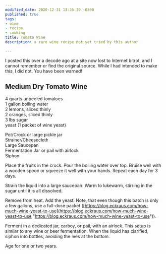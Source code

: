 ```yaml
---
modified_date: 2020-12-31 13:36:39 -0800
published: true
tags:
- wine
- recipe
- cooking
title: Tomato Wine
description: a rare wine recipe not yet tried by this author

---
```

I posted this over a decode ago at a site now lost to Internet bitrot, and I cannot remember or find the original source. While I had intended to make this, I did not. You have been warned!

## Medium Dry Tomato Wine

  
4 quarts unpeeled tomatoes  
1 gallon boiling water  
2 lemons, sliced thinly  
2 oranges, sliced thinly  
3 lbs sugar  
yeast (1 packet of wine yeast)  
  
Pot/Crock or large pickle jar  
Strainer/Cheesecloth  
Large Saucepan  
Fermentation Jar or pail with airlock  
Siphon  
  
Place the fruits in the crock. Pour the boiling water over top. Bruise well with a wooden spoon or squeeze it well with your hands. Repeat each day for 3 days.

Strain the liquid into a large saucepan. Warm to lukewarm, stirring in the sugar until it is all dissolved.

Remove from heat. Add the yeast. Note, that even though this batch is only a few gallons, use a full-dose packet ([https://blog.eckraus.com/how-much-wine-yeast-to-use](https://blog.eckraus.com/how-much-wine-yeast-to-use "https://blog.eckraus.com/how-much-wine-yeast-to-use")).

Ferment in a dedicated jar, carboy, or pail, with an airlock. This setup is similar to any wine or beer fermentation. When the liquid has clarified, siphon into bottles, avoiding the lees at the bottom.

Age for one or two years.